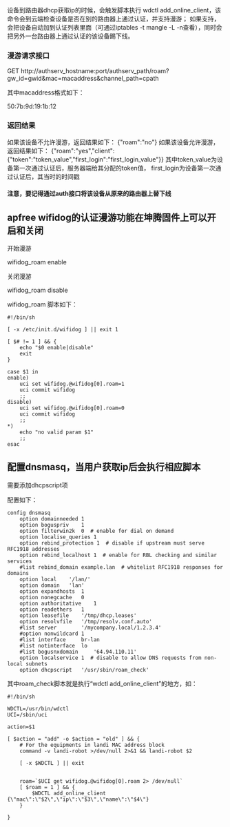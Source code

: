 设备到路由器dhcp获取ip的时候，会触发脚本执行 wdctl add_online_client，该命令会到云端检查设备是否在别的路由器上通过认证，并支持漫游；
如果支持，会把设备自动加到认证列表里面（可通过iptables -t mangle -L -n查看），同时会把另外一台路由器上通过认证的该设备踢下线。

### 漫游请求接口 
GET http://authserv_hostname:port/authserv_path/roam?gw_id=gwid&mac=macaddress&channel_path=cpath

其中macaddress格式如下：

50:7b:9d:19:1b:12

### 返回结果
如果该设备不允许漫游，返回结果如下：
{"roam":"no"}
如果该设备允许漫游，返回结果如下：
{"roam":"yes","client":{"token":"token_value","first_login":"first_login_value"}}
其中token_value为设备第一次通过认证后，服务器端给其分配的token值， first_login为设备第一次通过认证后，其当时的时间戳

#### 注意，要记得通过auth接口将该设备从原来的路由器上替下线

## apfree wifidog的认证漫游功能在坤腾固件上可以开启和关闭
开始漫游

wifidog_roam enable

关闭漫游

wifidog_roam disable


wifidog_roam 脚本如下：

```
#!/bin/sh

[ -x /etc/init.d/wifidog ] || exit 1

[ $# != 1 ] && {
    echo "$0 enable|disable"
    exit
}

case $1 in
enable)
    uci set wifidog.@wifidog[0].roam=1
    uci commit wifidog
    ;;
disable)
    uci set wifidog.@wifidog[0].roam=0
    uci commit wifidog
    ;;
*)
    echo "no valid param $1"
    ;;
esac

```

## 配置dnsmasq，当用户获取ip后会执行相应脚本

需要添加dhcpscript项

配置如下：
```
config dnsmasq
    option domainneeded 1
    option boguspriv    1
    option filterwin2k  0  # enable for dial on demand
    option localise_queries 1
    option rebind_protection 1  # disable if upstream must serve RFC1918 addresses
    option rebind_localhost 1  # enable for RBL checking and similar services
    #list rebind_domain example.lan  # whitelist RFC1918 responses for domains
    option local    '/lan/'
    option domain   'lan'
    option expandhosts  1
    option nonegcache   0
    option authoritative    1
    option readethers   1
    option leasefile    '/tmp/dhcp.leases'
    option resolvfile   '/tmp/resolv.conf.auto'
    #list server        '/mycompany.local/1.2.3.4'
    #option nonwildcard 1
    #list interface     br-lan
    #list notinterface  lo
    #list bogusnxdomain     '64.94.110.11'
    option localservice 1  # disable to allow DNS requests from non-local subnets
    option dhcpscript   '/usr/sbin/roam_check'

```

其中roam_check脚本就是执行“wdctl add_online_client”的地方，如：

```
#!/bin/sh

WDCTL=/usr/bin/wdctl
UCI=/sbin/uci

action=$1

[ $action = "add" -o $action = "old" ] && {
    # For the equipments in landi MAC address block                   
    command -v landi-robot >/dev/null 2>&1 && landi-robot $2

    [ -x $WDCTL ] || exit

    
    roam=`$UCI get wifidog.@wifidog[0].roam 2> /dev/null`
    [ $roam = 1 ] && {
        $WDCTL add_online_client {\"mac\":\"$2\",\"ip\":\"$3\",\"name\":\"$4\"}
    }
    
}

```

